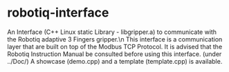 # robotiq-interface
An Interface (C++ Linux static Library - libgripper.a) to communicate with the Robotiq adaptive 3 Fingers gripper.\n
This interface is a communication layer that are built on top of the Modbus TCP Protocol.
It is advised that the Robotiq Instruction Manual be consulted before using this interface. (under ../Doc/)
A showcase (demo.cpp) and a template (template.cpp) is available.
